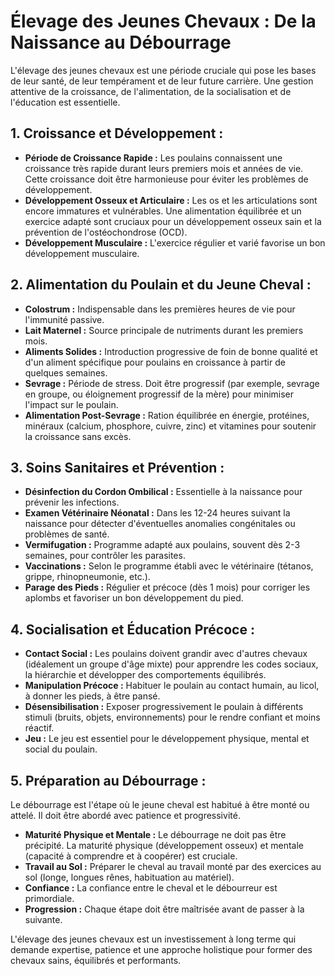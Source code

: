 # Élevage des Jeunes Chevaux : De la Naissance au Débourrage

L'élevage des jeunes chevaux est une période cruciale qui pose les bases de leur santé, de leur tempérament et de leur future carrière. Une gestion attentive de la croissance, de l'alimentation, de la socialisation et de l'éducation est essentielle.

## 1. Croissance et Développement :

*   **Période de Croissance Rapide :** Les poulains connaissent une croissance très rapide durant leurs premiers mois et années de vie. Cette croissance doit être harmonieuse pour éviter les problèmes de développement.
*   **Développement Osseux et Articulaire :** Les os et les articulations sont encore immatures et vulnérables. Une alimentation équilibrée et un exercice adapté sont cruciaux pour un développement osseux sain et la prévention de l'ostéochondrose (OCD).
*   **Développement Musculaire :** L'exercice régulier et varié favorise un bon développement musculaire.

## 2. Alimentation du Poulain et du Jeune Cheval :

*   **Colostrum :** Indispensable dans les premières heures de vie pour l'immunité passive.
*   **Lait Maternel :** Source principale de nutriments durant les premiers mois.
*   **Aliments Solides :** Introduction progressive de foin de bonne qualité et d'un aliment spécifique pour poulains en croissance à partir de quelques semaines.
*   **Sevrage :** Période de stress. Doit être progressif (par exemple, sevrage en groupe, ou éloignement progressif de la mère) pour minimiser l'impact sur le poulain.
*   **Alimentation Post-Sevrage :** Ration équilibrée en énergie, protéines, minéraux (calcium, phosphore, cuivre, zinc) et vitamines pour soutenir la croissance sans excès.

## 3. Soins Sanitaires et Prévention :

*   **Désinfection du Cordon Ombilical :** Essentielle à la naissance pour prévenir les infections.
*   **Examen Vétérinaire Néonatal :** Dans les 12-24 heures suivant la naissance pour détecter d'éventuelles anomalies congénitales ou problèmes de santé.
*   **Vermifugation :** Programme adapté aux poulains, souvent dès 2-3 semaines, pour contrôler les parasites.
*   **Vaccinations :** Selon le programme établi avec le vétérinaire (tétanos, grippe, rhinopneumonie, etc.).
*   **Parage des Pieds :** Régulier et précoce (dès 1 mois) pour corriger les aplombs et favoriser un bon développement du pied.

## 4. Socialisation et Éducation Précoce :

*   **Contact Social :** Les poulains doivent grandir avec d'autres chevaux (idéalement un groupe d'âge mixte) pour apprendre les codes sociaux, la hiérarchie et développer des comportements équilibrés.
*   **Manipulation Précoce :** Habituer le poulain au contact humain, au licol, à donner les pieds, à être pansé.
*   **Désensibilisation :** Exposer progressivement le poulain à différents stimuli (bruits, objets, environnements) pour le rendre confiant et moins réactif.
*   **Jeu :** Le jeu est essentiel pour le développement physique, mental et social du poulain.

## 5. Préparation au Débourrage :

Le débourrage est l'étape où le jeune cheval est habitué à être monté ou attelé. Il doit être abordé avec patience et progressivité.

*   **Maturité Physique et Mentale :** Le débourrage ne doit pas être précipité. La maturité physique (développement osseux) et mentale (capacité à comprendre et à coopérer) est cruciale.
*   **Travail au Sol :** Préparer le cheval au travail monté par des exercices au sol (longe, longues rênes, habituation au matériel).
*   **Confiance :** La confiance entre le cheval et le débourreur est primordiale.
*   **Progression :** Chaque étape doit être maîtrisée avant de passer à la suivante.

L'élevage des jeunes chevaux est un investissement à long terme qui demande expertise, patience et une approche holistique pour former des chevaux sains, équilibrés et performants.
